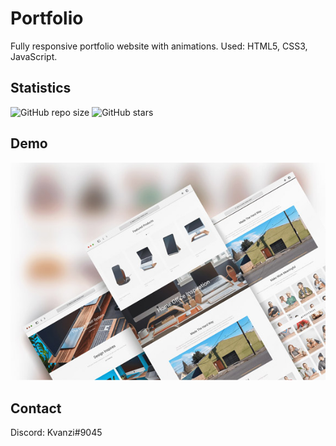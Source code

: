 # Portfolio
Fully responsive portfolio website with animations. Used: HTML5, CSS3, JavaScript.

## Statistics
![GitHub repo size](https://img.shields.io/github/repo-size/Kvanzi/Kvanzi-portfolio)
![GitHub stars](https://img.shields.io/github/stars/Kvanzi/Kvanzi-portfolio?style=social)

## Demo

![Kvanzi-portfloio](./website-previews/preview.jpg "Demo")

## Contact

Discord: Kvanzi#9045
